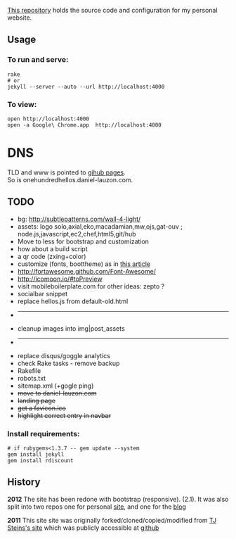 [This repository](https://github.com/daneroo/daneroo.github.com) holds the source code and configuration for my personal website.

## Usage

### To run and serve:

    rake
    # or
    jekyll --server --auto --url http://localhost:4000

### To view:

    open http://localhost:4000
    open -a Google\ Chrome.app  http://localhost:4000

# DNS
 TLD and www is pointed to [gihub pages](https://help.github.com/articles/setting-up-a-custom-domain-with-pages).  
 So is onehundredhellos.daniel-lauzon.com.

## TODO

* bg: http://subtlepatterns.com/wall-4-light/
* assets: logo solo,axial,eko,macadamian,mw,ojs,gat-ouv ; node.js,javascript,ec2,chef,html5,git/hub
* Move to less for bootstrap and customization
* how about a build script
* a qr code (zxing+color)
* customize (fonts, boottheme) as in [this article](http://antjanus.com/blog/web-design-tips/user-interface-usability/customize-twitter-bootstrap-into-themes/)
* http://fortawesome.github.com/Font-Awesome/
* http://icomoon.io/#toPreview
* visit mobileboilerplate.com for other ideas: zepto ?
* socialbar snippet
* replace hellos.js from default-old.html
* ------------------
* cleanup images into img|post_assets
* ----------------
*   replace disqus/goggle analytics
*   check Rake tasks - remove backup
*   Rakefile
*   robots.txt
*   sitemap.xml (+gogle ping)
* <strike>move to daniel-lauzon.com</strike>
* <strike>landing page</strike>
* <strike>get a favicon.ico</strike>
* <strike>highlight correct entry in navbar</strike>

### Install requirements:

    # if rubygems<1.3.7 -- gem update --system
    gem install jekyll
    gem install rdiscount

## History
**2012** The site has been redone with bootstrap (responsive). (2.1). It was also split into two repos one for personal [site](http://daniel-lauzon.com/), and one for the [blog](http://onehundredhellos.daniel-lauzon.com/)

**2011** This site site was originally forked/cloned/copied/modified from [TJ Steins's site](http://tjstein.com/) which was publicly accessible at [github](https://github.com/bummercloud/tjstein.com)

    
